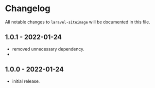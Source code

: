 # Changelog

All notable changes to `laravel-siteimage` will be documented in this file.

## 1.0.1 - 2022-01-24

- removed unnecessary dependency.
- 
## 1.0.0 - 2022-01-24

- initial release.
